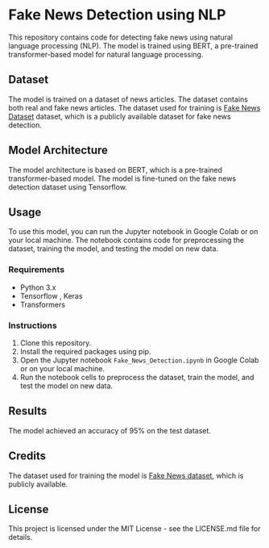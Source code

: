 # Fake News Detection using NLP

This repository contains code for detecting fake news using natural language processing (NLP). The model is trained using BERT, a pre-trained transformer-based model for natural language processing.

## Dataset
The model is trained on a dataset of news articles. The dataset contains both real and fake news articles. The dataset used for training is [Fake News Dataset](https://www.kaggle.com/clmentbisaillon/fake-and-real-news-dataset) dataset, which is a publicly available dataset for fake news detection.

## Model Architecture
The model architecture is based on BERT, which is a pre-trained transformer-based model. The model is fine-tuned on the fake news detection dataset using Tensorflow.

## Usage
To use this model, you can run the Jupyter notebook in Google Colab or on your local machine. The notebook contains code for preprocessing the dataset, training the model, and testing the model on new data.

### Requirements
- Python 3.x
- Tensorflow , Keras
- Transformers

### Instructions
1. Clone this repository.
2. Install the required packages using pip.
3. Open the Jupyter notebook `Fake_News_Detection.ipynb` in Google Colab or on your local machine.
4. Run the notebook cells to preprocess the dataset, train the model, and test the model on new data.

## Results
The model achieved an accuracy of 95% on the test dataset.

## Credits
The dataset used for training the model is [Fake News dataset](https://www.kaggle.com/clmentbisaillon/fake-and-real-news-dataset), which is publicly available.

## License
This project is licensed under the MIT License - see the LICENSE.md file for details.
